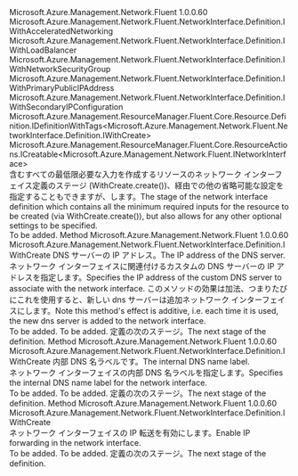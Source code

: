 <Type Name="IWithCreate" FullName="Microsoft.Azure.Management.Network.Fluent.NetworkInterface.Definition.IWithCreate">
  <TypeSignature Language="C#" Value="public interface IWithCreate : Microsoft.Azure.Management.Network.Fluent.NetworkInterface.Definition.IWithAcceleratedNetworking, Microsoft.Azure.Management.Network.Fluent.NetworkInterface.Definition.IWithLoadBalancer, Microsoft.Azure.Management.Network.Fluent.NetworkInterface.Definition.IWithNetworkSecurityGroup, Microsoft.Azure.Management.Network.Fluent.NetworkInterface.Definition.IWithPrimaryPublicIPAddress, Microsoft.Azure.Management.Network.Fluent.NetworkInterface.Definition.IWithSecondaryIPConfiguration, Microsoft.Azure.Management.ResourceManager.Fluent.Core.Resource.Definition.IDefinitionWithTags&lt;Microsoft.Azure.Management.Network.Fluent.NetworkInterface.Definition.IWithCreate&gt;, Microsoft.Azure.Management.ResourceManager.Fluent.Core.ResourceActions.ICreatable&lt;Microsoft.Azure.Management.Network.Fluent.INetworkInterface&gt;" />
  <TypeSignature Language="ILAsm" Value=".class public interface auto ansi abstract IWithCreate implements class Microsoft.Azure.Management.Network.Fluent.NetworkInterface.Definition.IWithAcceleratedNetworking, class Microsoft.Azure.Management.Network.Fluent.NetworkInterface.Definition.IWithLoadBalancer, class Microsoft.Azure.Management.Network.Fluent.NetworkInterface.Definition.IWithNetworkSecurityGroup, class Microsoft.Azure.Management.Network.Fluent.NetworkInterface.Definition.IWithPrimaryPublicIPAddress, class Microsoft.Azure.Management.Network.Fluent.NetworkInterface.Definition.IWithSecondaryIPConfiguration, class Microsoft.Azure.Management.ResourceManager.Fluent.Core.Resource.Definition.IDefinitionWithTags`1&lt;class Microsoft.Azure.Management.Network.Fluent.NetworkInterface.Definition.IWithCreate&gt;, class Microsoft.Azure.Management.ResourceManager.Fluent.Core.ResourceActions.ICreatable`1&lt;class Microsoft.Azure.Management.Network.Fluent.INetworkInterface&gt;, class Microsoft.Azure.Management.ResourceManager.Fluent.Core.ResourceActions.IIndexable" />
  <TypeSignature Language="DocId" Value="T:Microsoft.Azure.Management.Network.Fluent.NetworkInterface.Definition.IWithCreate" />
  <TypeSignature Language="VB.NET" Value="Public Interface IWithCreate&#xA;Implements ICreatable(Of INetworkInterface), IDefinitionWithTags(Of IWithCreate), IWithAcceleratedNetworking, IWithLoadBalancer, IWithNetworkSecurityGroup, IWithPrimaryPublicIPAddress, IWithSecondaryIPConfiguration" />
  <TypeSignature Language="F#" Value="type IWithCreate = interface&#xA;    interface ICreatable&lt;INetworkInterface&gt;&#xA;    interface IIndexable&#xA;    interface IDefinitionWithTags&lt;IWithCreate&gt;&#xA;    interface IWithPrimaryPublicIPAddress&#xA;    interface IWithNetworkSecurityGroup&#xA;    interface IWithSecondaryIPConfiguration&#xA;    interface IWithAcceleratedNetworking&#xA;    interface IWithLoadBalancer" />
  <AssemblyInfo>
    <AssemblyName>Microsoft.Azure.Management.Network.Fluent</AssemblyName>
    <AssemblyVersion>1.0.0.60</AssemblyVersion>
  </AssemblyInfo>
  <Interfaces>
    <Interface>
      <InterfaceName>Microsoft.Azure.Management.Network.Fluent.NetworkInterface.Definition.IWithAcceleratedNetworking</InterfaceName>
    </Interface>
    <Interface>
      <InterfaceName>Microsoft.Azure.Management.Network.Fluent.NetworkInterface.Definition.IWithLoadBalancer</InterfaceName>
    </Interface>
    <Interface>
      <InterfaceName>Microsoft.Azure.Management.Network.Fluent.NetworkInterface.Definition.IWithNetworkSecurityGroup</InterfaceName>
    </Interface>
    <Interface>
      <InterfaceName>Microsoft.Azure.Management.Network.Fluent.NetworkInterface.Definition.IWithPrimaryPublicIPAddress</InterfaceName>
    </Interface>
    <Interface>
      <InterfaceName>Microsoft.Azure.Management.Network.Fluent.NetworkInterface.Definition.IWithSecondaryIPConfiguration</InterfaceName>
    </Interface>
    <Interface>
      <InterfaceName>Microsoft.Azure.Management.ResourceManager.Fluent.Core.Resource.Definition.IDefinitionWithTags&lt;Microsoft.Azure.Management.Network.Fluent.NetworkInterface.Definition.IWithCreate&gt;</InterfaceName>
    </Interface>
    <Interface>
      <InterfaceName>Microsoft.Azure.Management.ResourceManager.Fluent.Core.ResourceActions.ICreatable&lt;Microsoft.Azure.Management.Network.Fluent.INetworkInterface&gt;</InterfaceName>
    </Interface>
  </Interfaces>
  <Docs>
    <summary>
            <span data-ttu-id="5690c-101">含むすべての最低限必要な入力を作成するリソースのネットワーク インターフェイス定義のステージ (WithCreate.create())、経由での他の省略可能な設定を指定することもできますが、します。</span><span class="sxs-lookup"><span data-stu-id="5690c-101">The stage of the network interface definition which contains all the minimum required inputs for the resource to be created (via  WithCreate.create()), but also allows for any other optional settings to be specified.</span></span>
            </summary>
    <remarks>To be added.</remarks>
  </Docs>
  <Members>
    <Member MemberName="WithDnsServer">
      <MemberSignature Language="C#" Value="public Microsoft.Azure.Management.Network.Fluent.NetworkInterface.Definition.IWithCreate WithDnsServer (string ipAddress);" />
      <MemberSignature Language="ILAsm" Value=".method public hidebysig newslot virtual instance class Microsoft.Azure.Management.Network.Fluent.NetworkInterface.Definition.IWithCreate WithDnsServer(string ipAddress) cil managed" />
      <MemberSignature Language="DocId" Value="M:Microsoft.Azure.Management.Network.Fluent.NetworkInterface.Definition.IWithCreate.WithDnsServer(System.String)" />
      <MemberSignature Language="VB.NET" Value="Public Function WithDnsServer (ipAddress As String) As IWithCreate" />
      <MemberSignature Language="F#" Value="abstract member WithDnsServer : string -&gt; Microsoft.Azure.Management.Network.Fluent.NetworkInterface.Definition.IWithCreate" Usage="iWithCreate.WithDnsServer ipAddress" />
      <MemberType>Method</MemberType>
      <AssemblyInfo>
        <AssemblyName>Microsoft.Azure.Management.Network.Fluent</AssemblyName>
        <AssemblyVersion>1.0.0.60</AssemblyVersion>
      </AssemblyInfo>
      <ReturnValue>
        <ReturnType>Microsoft.Azure.Management.Network.Fluent.NetworkInterface.Definition.IWithCreate</ReturnType>
      </ReturnValue>
      <Parameters>
        <Parameter Name="ipAddress" Type="System.String" />
      </Parameters>
      <Docs>
        <param name="ipAddress"><span data-ttu-id="5690c-102">DNS サーバーの IP アドレス。</span><span class="sxs-lookup"><span data-stu-id="5690c-102">The IP address of the DNS server.</span></span></param>
        <summary>
            <span data-ttu-id="5690c-103">ネットワーク インターフェイスに関連付けるカスタムの DNS サーバーの IP アドレスを指定します。</span><span class="sxs-lookup"><span data-stu-id="5690c-103">Specifies the IP address of the custom DNS server to associate with the network interface.</span></span>
            <span data-ttu-id="5690c-104">このメソッドの効果は加法、つまりたびにこれを使用すると、新しい dns サーバーは追加ネットワーク インターフェイスにします。</span><span class="sxs-lookup"><span data-stu-id="5690c-104">Note this method's effect is additive, i.e. each time it is used, the new dns server is added to the network interface.</span></span>
            </summary>
        <returns>To be added.</returns>
        <remarks>To be added.</remarks>
        <return><span data-ttu-id="5690c-105">定義の次のステージ。</span><span class="sxs-lookup"><span data-stu-id="5690c-105">The next stage of the definition.</span></span></return>
      </Docs>
    </Member>
    <Member MemberName="WithInternalDnsNameLabel">
      <MemberSignature Language="C#" Value="public Microsoft.Azure.Management.Network.Fluent.NetworkInterface.Definition.IWithCreate WithInternalDnsNameLabel (string dnsNameLabel);" />
      <MemberSignature Language="ILAsm" Value=".method public hidebysig newslot virtual instance class Microsoft.Azure.Management.Network.Fluent.NetworkInterface.Definition.IWithCreate WithInternalDnsNameLabel(string dnsNameLabel) cil managed" />
      <MemberSignature Language="DocId" Value="M:Microsoft.Azure.Management.Network.Fluent.NetworkInterface.Definition.IWithCreate.WithInternalDnsNameLabel(System.String)" />
      <MemberSignature Language="VB.NET" Value="Public Function WithInternalDnsNameLabel (dnsNameLabel As String) As IWithCreate" />
      <MemberSignature Language="F#" Value="abstract member WithInternalDnsNameLabel : string -&gt; Microsoft.Azure.Management.Network.Fluent.NetworkInterface.Definition.IWithCreate" Usage="iWithCreate.WithInternalDnsNameLabel dnsNameLabel" />
      <MemberType>Method</MemberType>
      <AssemblyInfo>
        <AssemblyName>Microsoft.Azure.Management.Network.Fluent</AssemblyName>
        <AssemblyVersion>1.0.0.60</AssemblyVersion>
      </AssemblyInfo>
      <ReturnValue>
        <ReturnType>Microsoft.Azure.Management.Network.Fluent.NetworkInterface.Definition.IWithCreate</ReturnType>
      </ReturnValue>
      <Parameters>
        <Parameter Name="dnsNameLabel" Type="System.String" />
      </Parameters>
      <Docs>
        <param name="dnsNameLabel"><span data-ttu-id="5690c-106">内部 DNS 名ラベルです。</span><span class="sxs-lookup"><span data-stu-id="5690c-106">The internal DNS name label.</span></span></param>
        <summary>
            <span data-ttu-id="5690c-107">ネットワーク インターフェイスの内部 DNS 名ラベルを指定します。</span><span class="sxs-lookup"><span data-stu-id="5690c-107">Specifies the internal DNS name label for the network interface.</span></span>
            </summary>
        <returns>To be added.</returns>
        <remarks>To be added.</remarks>
        <return><span data-ttu-id="5690c-108">定義の次のステージ。</span><span class="sxs-lookup"><span data-stu-id="5690c-108">The next stage of the definition.</span></span></return>
      </Docs>
    </Member>
    <Member MemberName="WithIPForwarding">
      <MemberSignature Language="C#" Value="public Microsoft.Azure.Management.Network.Fluent.NetworkInterface.Definition.IWithCreate WithIPForwarding ();" />
      <MemberSignature Language="ILAsm" Value=".method public hidebysig newslot virtual instance class Microsoft.Azure.Management.Network.Fluent.NetworkInterface.Definition.IWithCreate WithIPForwarding() cil managed" />
      <MemberSignature Language="DocId" Value="M:Microsoft.Azure.Management.Network.Fluent.NetworkInterface.Definition.IWithCreate.WithIPForwarding" />
      <MemberSignature Language="VB.NET" Value="Public Function WithIPForwarding () As IWithCreate" />
      <MemberSignature Language="F#" Value="abstract member WithIPForwarding : unit -&gt; Microsoft.Azure.Management.Network.Fluent.NetworkInterface.Definition.IWithCreate" Usage="iWithCreate.WithIPForwarding " />
      <MemberType>Method</MemberType>
      <AssemblyInfo>
        <AssemblyName>Microsoft.Azure.Management.Network.Fluent</AssemblyName>
        <AssemblyVersion>1.0.0.60</AssemblyVersion>
      </AssemblyInfo>
      <ReturnValue>
        <ReturnType>Microsoft.Azure.Management.Network.Fluent.NetworkInterface.Definition.IWithCreate</ReturnType>
      </ReturnValue>
      <Parameters />
      <Docs>
        <summary>
            <span data-ttu-id="5690c-109">ネットワーク インターフェイスの IP 転送を有効にします。</span><span class="sxs-lookup"><span data-stu-id="5690c-109">Enable IP forwarding in the network interface.</span></span>
            </summary>
        <returns>To be added.</returns>
        <remarks>To be added.</remarks>
        <return><span data-ttu-id="5690c-110">定義の次のステージ。</span><span class="sxs-lookup"><span data-stu-id="5690c-110">The next stage of the definition.</span></span></return>
      </Docs>
    </Member>
  </Members>
</Type>